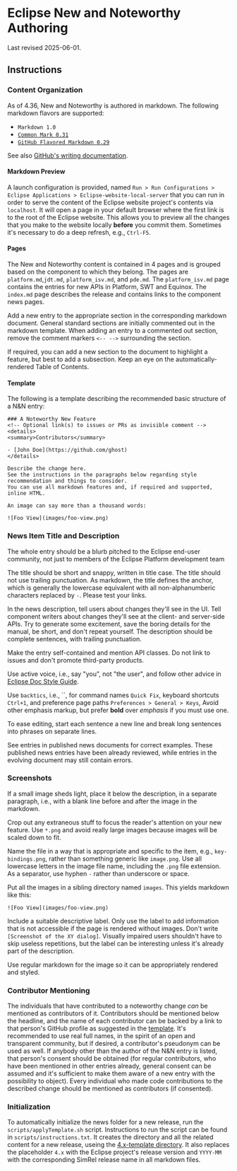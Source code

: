 # Eclipse New and Noteworthy Authoring

Last revised 2025-06-01.

## Instructions

### Content Organization 	

As of 4.36, New and Noteworthy is authored in markdown.
The following markdown flavors are supported:
- `Markdown 1.0`
- [`Common Mark 0.31`](https://spec.commonmark.org/0.31.2/)
- [`GitHub Flavored Markdown 0.29`](https://github.github.com/gfm/)

See also [GitHub's writing documentation](https://docs.github.com/en/get-started/writing-on-github). 

#### Markdown Preview

A launch configuration is provided, named
`Run > Run Configurations > Eclipse Applications > Eclipse-website-local-server`
that you can run in order to serve the content of the Eclipse website project's contents via `localhost`.
It will open a page in your default browser where the first link is to the root of the Eclipse website.
This allows you to preview all the changes that you make to the website locally **before** you commit them.
Sometimes it's necessary to do a deep refresh,
e.g., `Ctrl-F5`.

#### Pages

The New and Noteworthy content is contained in 4 pages
and is grouped based on the component to which they belong.
The pages are `platform.md`,`jdt.md`, `platform_isv.md`, and `pde.md`.
The `platform_isv.md` page contains the entries for new APIs in Platform, SWT and Equinox.
The `index.md` page describes the release and contains links to the component news pages.

Add a new entry to the appropriate section in the corresponding markdown document.
General standard sections are initially commented out in the markdown template.
When adding an entry to a commented out section,
remove the comment markers `<-- -->` surrounding the section.

If required,
you can add a new section to the document to highlight a feature,
but best to add a subsection.
Keep an eye on the automatically-rendered Table of Contents.

#### Template

The following is a template describing the recommended basic structure of a N&N entry:
```
### A Noteworthy New Feature 
<!-- Optional link(s) to issues or PRs as invisible comment -->
<details>
<summary>Contributors</summary>

- [John Doe](https://github.com/ghost)
</details>

Describe the change here.
See the instructions in the paragraphs below regarding style recommendation and things to consider.
You can use all markdown features and, if required and supported, inline HTML.

An image can say more than a thousand words:

![Foo View](images/foo-view.png)
```

### News Item Title and Description

The whole entry should be a blurb pitched to the Eclipse end-user community,
not just to members of the Eclipse Platform development team

The title should be short and snappy,
written in title case.
The title should not use trailing punctuation.
As markdown,
the title defines the anchor,
which is generally the lowercase equivalent with all non-alphanumberic characters replaced by `-`.
Please test your links.

In the news description,
tell users about changes they'll see in the UI.
Tell component writers about changes they'll see at the client- and server-side APIs.
Try to generate some excitement,
save the boring details for the manual,
be short,
and don't repeat yourself.
The description should be complete sentences, with trailing punctuation.

Make the entry self-contained and mention API classes.
Do not link to issues and don't promote third-party products.

Use active voice, i.e., say "you", not "the user",
and follow other advice in [Eclipse Doc Style Guide](https://github.com/eclipse-platform/eclipse.platform/blob/master/docs/Eclipse_Doc_Style_Guide.md#topic-content).

Use `backtics`,
i.e., &#96;&#96;,
for command names `Quick Fix`,
keyboard shortcuts `Ctrl+1`,
and preference page paths `Preferences > General > Keys`,
Avoid other emphasis markup,
but prefer **bold** over _emphasis_ if you must use one.

To ease editing, start each sentence a new line and break long sentences into phrases on separate lines.

See entries in published news documents for correct examples.
These published news entries have been already reviewed,
while entries in the evolving document may still contain errors.

<!--
# Adding an entry to Tips and Tricks document

 You can add eligible news items to the Tips and Tricks documents of JDT, Platform, and PDE
 present in the *.doc.user projects of
 [https://github.com/eclipse-platform/eclipse.platform.releng.aggregator/tree/master/eclipse.platform.common/bundles](https://github.com/eclipse-platform/eclipse.platform.releng.aggregator/tree/master/eclipse.platform.common/bundles).

Add the "new.png" icon using <img src="images/new.png" alt=""> before the title of your entry. These icons will be kept until the next June release of the Eclipse IDE and will be cleared after that.

Keep the entry short and relevant as a tip instead of making it descriptive as a news item.

Add "tips" tag on the "Whiteboard" field of the corresponding bug for quick querying of the added tips.

You are also encouraged to attach a small video or animated GIF to the associated bug displaying the item in action. This attachment can be used with the entry description to spread the word about it on social media platforms.

Do not link to bugs in the entry. Only add the bug number in the commit message when committing the entry.

Note: Please use the W3C XHTML Markup Validation Service to check your document's markup before submitting as an invalid document can lead to build failure.
Bug number for an entry 	Add a link to the associated bug as a comment in the entry.

This makes it easier to find the associated bug in order to get more details about the entry, add comments or report problems. Also, users will be able to find the bug number associated with an entry in the news page by viewing it's html source.
For an example, see this entry.

Note: Do not link to bugs in the entry.

Also, add the bug number in the commit message when committing the entry.
-->

### Screenshots

If a small image sheds light,
place it below the description,
in a separate paragraph,
i.e., with a blank line before and after the image in the markdown.

Crop out any extraneous stuff to focus the reader's attention on your new feature.
Use `*.png` and avoid really large images
because images will be scaled down to fit.

Name the file in a way that is appropriate and specific to the item,
e.g., `key-bindings.png`,
rather than something generic like `image.png`.
Use all lowercase letters in the image file name,
including the `.png` file extension.
As a separator,
use hyphen `-` rather than underscore or space.

Put all the images in a sibling directory named `images`.
This yields markdown like this:
```
![Foo View](images/foo-view.png)
```

Include a suitable descriptive label.
Only use the label to add information that is not accessible if the page is rendered without images.
Don't write `[Screenshot of the XY dialog]`.
Visually impaired users shouldn't have to skip useless repetitions,
but the label can be interesting unless it's already part of the description.

Use regular markdown for the image so it can be appropriately rendered and styled.

### Contributor Mentioning

The individuals that have contributed to a noteworthy change _can_ be mentioned as contributors of it.
Contributors should be mentioned below the headline, and the name of each contributor can be backed by a link to that person's GitHub profile as suggested in the [template](#template).
It's recommended to use real full names, in the spirit of an open and transparent community, but if desired, a contributor's pseudonym can be used as well.
If anybody other than the author of the N&N entry is listed, that person's consent should be obtained
(for regular contributors, who have been mentioned in other entries already, general consent can be assumed and it's sufficient to make them aware of a new entry with the possibility to object).
Every individual who made code contributions to the described change should be mentioned as contributors (if consented).

### Initialization

To automatically initialize the news folder for a new release, run the `scripts/applyTemplate.sh` script. 
Instructions to run the script can be found in `scripts/instructions.txt`.
It creates the directory and all the related content for a new release, useing the [4.x-template directory](4.x-template).
It also replaces the placeholder `4.x` with the Eclipse project's release version and `YYYY-MM` with the corresponding SimRel release name in all markdown files.
